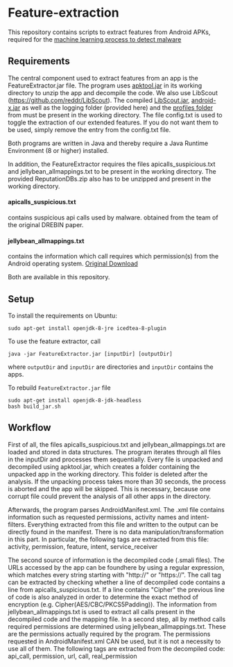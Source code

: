 Feature-extraction
===
This repository contains scripts to extract features from Android APKs, required for the [machine learning process to detect malware](https://github.com/33onethird/malware-test)

Requirements
---
The central component used to extract features from an app is the FeatureExtractor.jar file. 
The program uses [apktool.jar](https://ibotpeaches.github.io/Apktool/) in its working directory to unzip the app and decompile the code. 
We also use LibScout (https://github.com/reddr/LibScout). The compiled [LibScout.jar](https://github.com/reddr/LibScout), [android-x.jar](https://github.com/reddr/LibScout/tree/master/lib) as well as the logging folder (provided here) and the [profiles folder](https://github.com/reddr/LibScout-Profiles) from  must be present in the working directory.
The file config.txt is used to toggle the extraction of our extended features. If you do not want them to be used, simply remove the entry from the config.txt file.

Both programs are written in Java and thereby require a Java Runtime Environment (8 or higher) installed. 

In addition, the FeatureExtractor requires the files apicalls_suspicious.txt and jellybean_allmappings.txt to be present in 
the working directory. The provided ReputationDBs.zip also has to be unzipped and present in the working directory.
#### apicalls_suspicious.txt
contains suspicious api calls used by malware. obtained from the team of the original DREBIN paper.

#### jellybean_allmappings.txt 
contains the information which call requires which permission(s) from the Android operating system.
[Original Download](http://pscout.csl.toronto.edu/data/old/jellybean_allmappings.txt)

Both are available in this repository.

Setup
---
To install the requirements on Ubuntu:

```sudo apt-get install openjdk-8-jre icedtea-8-plugin```

To use the feature extractor, call

```java -jar FeatureExtractor.jar [inputDir] [outputDir]```

where `outputDir` and `inputDir` are directories and `inputDir` contains the apps.

To rebuild `FeatureExtractor.jar` file

```
sudo apt-get install openjdk-8-jdk-headless
bash build_jar.sh
```


Workflow
---
First of all, the files apicalls_suspicious.txt and jellybean_allmappings.txt are loaded and stored in data structures. The program iterates through all files in the inputDir and processes them sequentially. Every file is unpacked and decompiled using apktool.jar, which creates a folder containing the unpacked app in the working directory. This folder is deleted after the analysis. If the unpacking process takes more than 30 seconds, the process is aborted and the app will be skipped. This is necessary, because one corrupt file could prevent the analysis of all other apps in the directory.

Afterwards, the program parses AndroidManifest.xml. The .xml file contains information such as requested permissions, activity names and intent-filters. Everything extracted from this file and written to the output can be directly found in the manifest. There is no data manipulation/transformation in this part. In particular, the following tags are extracted from this file: activity, permission, feature, intent, service_receiver  



The second source of information is the decompiled code (.smali files). The URLs accessed by the app can be foundhere by using a regular expression, which matches every string starting with "http://" or "https://". The call tag can be extracted by checking whether a line of decompiled code contains a line from apicalls_suspicious.txt. If a line contains "Cipher" the previous line of code is also analyzed in order to determine the exact method of encryption (e.g. Cipher(AES/CBC/PKCS5Padding)). The information from jellybean_allmappings.txt is used to extract all calls present in the decompiled code and the mapping file. In a second step, all by method calls required permissions are determined using jellybean_allmappings.txt. These are the permissions actually required by the program. The permissions requested in AndroidManifest.xml CAN be used, but it is not a necessity to use all of them. The following tags are extracted from the decompiled code: api_call, permission, url, call, real_permission  
